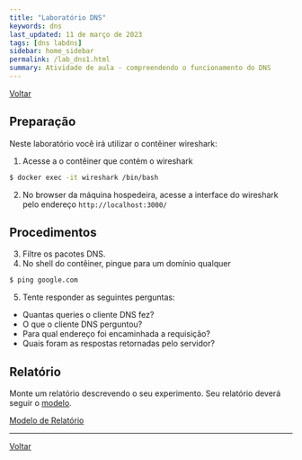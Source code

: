 ```yaml
---
title: "Laboratório DNS"
keywords: dns
last_updated: 11 de março de 2023 
tags: [dns labdns]
sidebar: home_sidebar
permalink: /lab_dns1.html
summary: Atividade de aula - compreendendo o funcionamento do DNS
---
```


[Voltar](/redes2.html)


## Preparação
Neste laboratório você irá utilizar o contêiner wireshark:

1. Acesse a o contêiner que contém o wireshark
```bash
$ docker exec -it wireshark /bin/bash
```
2. No browser da máquina hospedeira, acesse a interface do wireshark pelo endereço `http://localhost:3000/`

## Procedimentos

3. Filtre os pacotes DNS. 
4. No shell do contêiner, pingue para um domínio qualquer
```bash
$ ping google.com
```
5. Tente responder as seguintes perguntas:
- Quantas queries o cliente DNS fez?
- O que o cliente DNS perguntou?
- Para qual endereço foi encaminhada a requisição?
- Quais foram as respostas retornadas pelo servidor?

## Relatório
Monte um relatório descrevendo o seu experimento. Seu relatório deverá seguir o [modelo](download/ModeloRelatorio.zip).


[Modelo de Relatório](download/ModeloRelatorio.zip)

---

[Voltar](/redes2.html)